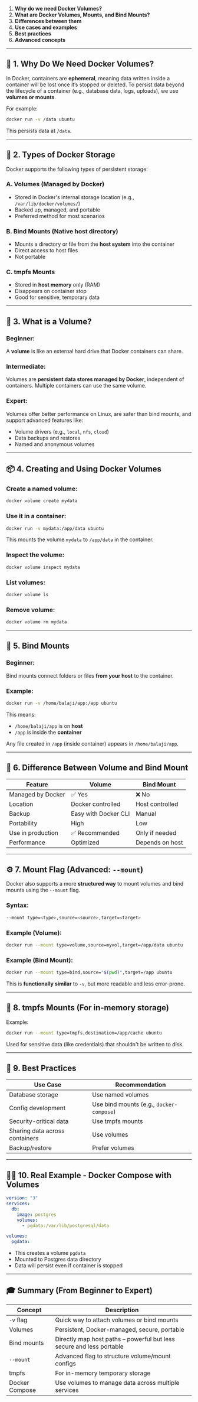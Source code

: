 

1. **Why do we need Docker Volumes?**
2. **What are Docker Volumes, Mounts, and Bind Mounts?**
3. **Differences between them**
4. **Use cases and examples**
5. **Best practices**
6. **Advanced concepts**

---

## 🐳 1. Why Do We Need Docker Volumes?

In Docker, containers are **ephemeral**, meaning data written inside a container will be lost once it’s stopped or deleted. To persist data beyond the lifecycle of a container (e.g., database data, logs, uploads), we use **volumes or mounts**.

For example:
```bash
docker run -v /data ubuntu
```
This persists data at `/data`.

---

## 🧱 2. Types of Docker Storage

Docker supports the following types of persistent storage:

### A. **Volumes** (Managed by Docker)
- Stored in Docker's internal storage location (e.g., `/var/lib/docker/volumes/`)
- Backed up, managed, and portable
- Preferred method for most scenarios

### B. **Bind Mounts** (Native host directory)
- Mounts a directory or file from the **host system** into the container
- Direct access to host files
- Not portable

### C. **tmpfs Mounts**
- Stored in **host memory** only (RAM)
- Disappears on container stop
- Good for sensitive, temporary data

---

## 🚀 3. What is a Volume?

### Beginner:
A **volume** is like an external hard drive that Docker containers can share.

### Intermediate:
Volumes are **persistent data stores managed by Docker**, independent of containers. Multiple containers can use the same volume.

### Expert:
Volumes offer better performance on Linux, are safer than bind mounts, and support advanced features like:
- Volume drivers (e.g., `local`, `nfs`, `cloud`)
- Data backups and restores
- Named and anonymous volumes

---

## 📦 4. Creating and Using Docker Volumes

### Create a named volume:
```bash
docker volume create mydata
```

### Use it in a container:
```bash
docker run -v mydata:/app/data ubuntu
```
This mounts the volume `mydata` to `/app/data` in the container.

### Inspect the volume:
```bash
docker volume inspect mydata
```

### List volumes:
```bash
docker volume ls
```

### Remove volume:
```bash
docker volume rm mydata
```

---

## 🔗 5. Bind Mounts

### Beginner:
Bind mounts connect folders or files **from your host** to the container.

### Example:
```bash
docker run -v /home/balaji/app:/app ubuntu
```

This means:
- `/home/balaji/app` is on **host**
- `/app` is inside the **container**

Any file created in `/app` (inside container) appears in `/home/balaji/app`.

---

## 🔄 6. Difference Between Volume and Bind Mount

| Feature               | Volume                     | Bind Mount                        |
|-----------------------|----------------------------|-----------------------------------|
| Managed by Docker     | ✅ Yes                     | ❌ No                              |
| Location              | Docker controlled          | Host controlled                   |
| Backup                | Easy with Docker CLI       | Manual                            |
| Portability           | High                       | Low                               |
| Use in production     | ✅ Recommended             | Only if needed                    |
| Performance           | Optimized                  | Depends on host                   |

---

## ⚙️ 7. Mount Flag (Advanced: `--mount`)

Docker also supports a more **structured way** to mount volumes and bind mounts using the `--mount` flag.

### Syntax:
```bash
--mount type=<type>,source=<source>,target=<target>
```

### Example (Volume):
```bash
docker run --mount type=volume,source=myvol,target=/app/data ubuntu
```

### Example (Bind Mount):
```bash
docker run --mount type=bind,source="$(pwd)",target=/app ubuntu
```

This is **functionally similar** to `-v`, but more readable and less error-prone.

---

## 📂 8. tmpfs Mounts (For in-memory storage)

Example:
```bash
docker run --mount type=tmpfs,destination=/app/cache ubuntu
```
Used for sensitive data (like credentials) that shouldn't be written to disk.

---

## 📌 9. Best Practices

| Use Case                | Recommendation                    |
|-------------------------|------------------------------------|
| Database storage        | Use named volumes                 |
| Config development      | Use bind mounts (e.g., `docker-compose`) |
| Security-critical data  | Use tmpfs mounts                  |
| Sharing data across containers | Use volumes                  |
| Backup/restore          | Prefer volumes                   |

---

## 👨‍💻 10. Real Example - Docker Compose with Volumes

```yaml
version: "3"
services:
  db:
    image: postgres
    volumes:
      - pgdata:/var/lib/postgresql/data

volumes:
  pgdata:
```

- This creates a volume `pgdata`
- Mounted to Postgres data directory
- Data will persist even if container is stopped

---

## 🎓 Summary (From Beginner to Expert)

| Concept        | Description                                                              |
|----------------|--------------------------------------------------------------------------|
| `-v` flag      | Quick way to attach volumes or bind mounts                               |
| Volumes        | Persistent, Docker-managed, secure, portable                             |
| Bind mounts    | Directly map host paths – powerful but less secure and less portable     |
| `--mount`      | Advanced flag to structure volume/mount configs                          |
| tmpfs          | For in-memory temporary storage                                           |
| Docker Compose | Use volumes to manage data across multiple services                      |

